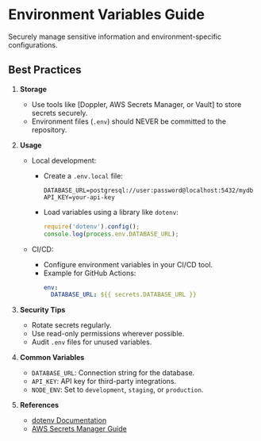 # Environment Variables Guide

Securely manage sensitive information and environment-specific configurations.

## Best Practices

1. **Storage**
   - Use tools like [Doppler, AWS Secrets Manager, or Vault] to store secrets securely.
   - Environment files (`.env`) should NEVER be committed to the repository.

2. **Usage**
   - Local development:
     - Create a `.env.local` file:
       ```env
       DATABASE_URL=postgresql://user:password@localhost:5432/mydb
       API_KEY=your-api-key
       ```
     - Load variables using a library like `dotenv`:
       ```javascript
       require('dotenv').config();
       console.log(process.env.DATABASE_URL);
       ```

   - CI/CD:
     - Configure environment variables in your CI/CD tool.
     - Example for GitHub Actions:
       ```yaml
       env:
         DATABASE_URL: ${{ secrets.DATABASE_URL }}
       ```

3. **Security Tips**
   - Rotate secrets regularly.
   - Use read-only permissions wherever possible.
   - Audit `.env` files for unused variables.

4. **Common Variables**
   - `DATABASE_URL`: Connection string for the database.
   - `API_KEY`: API key for third-party integrations.
   - `NODE_ENV`: Set to `development`, `staging`, or `production`.

5. **References**
   - [dotenv Documentation](https://github.com/motdotla/dotenv)
   - [AWS Secrets Manager Guide](https://aws.amazon.com/secrets-manager/)


